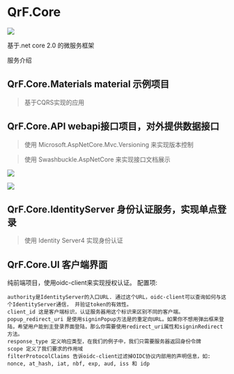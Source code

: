 # QrF.Core
[<img src="https://qrframe.visualstudio.com/_apis/public/build/definitions/4623db2c-bf99-42f9-9b5b-ad03240be07a/1/badge">](https://qrframe.visualstudio.com/_apis/public/build/definitions/4623db2c-bf99-42f9-9b5b-ad03240be07a/1/badge)

基于.net core 2.0 的微服务框架

服务介绍
## QrF.Core.Materials material 示例项目
> 基于CQRS实现的应用
## QrF.Core.API webapi接口项目，对外提供数据接口

> 使用 Microsoft.AspNetCore.Mvc.Versioning 来实现版本控制

> 使用 Swashbuckle.AspNetCore 来实现接口文档展示

[<img src="https://github.com/ren8179/QrF.Core/blob/master/doc/20180413064433.png">](https://github.com/ren8179/QrF.Core/blob/master/doc/20180413064433.png)

[<img src="https://github.com/ren8179/QrF.Core/blob/master/doc/20180413064622.png">](https://github.com/ren8179/QrF.Core/blob/master/doc/20180413064622.png)

## QrF.Core.IdentityServer 身份认证服务，实现单点登录

> 使用 Identity Server4 实现身份认证

## QrF.Core.UI 客户端界面
纯前端项目，使用oidc-client来实现授权认证。
配置项:

```
authority是IdentityServer的入口URL. 通过这个URL，oidc-client可以查询如何与这个IdentityServer通信， 并验证token的有效性。
client_id 这是客户端标识，认证服务器用这个标识来区别不同的客户端。
popup_redirect_uri 是使用signinPopup方法是的重定向URL。如果你不想用弹出框来登陆，希望用户能到主登录界面登陆，那么你需要使用redirect_uri属性和signinRedirect 方法。
response_type 定义响应类型，在我们的例子中，我们只需要服务器返回身份令牌
scope 定义了我们要求的作用域
filterProtocolClaims 告诉oidc-client过滤掉OIDC协议内部用的声明信息，如: nonce, at_hash, iat, nbf, exp, aud, iss 和 idp

```
